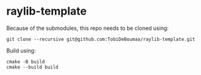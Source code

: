 # raylib-template

Because of the submodules, this repo needs to be cloned using:
```
git clone --recursive git@github.com:TobiDeBoumaa/raylib-template.git
```

Build using:
```
cmake -B build
cmake --build build
```
